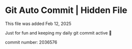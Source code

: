 # Git Auto Commit | Hidden File

This file was added Feb 12, 2025

Just for fun and keeping my daily git commit active 🤪

commit number: 2036576

